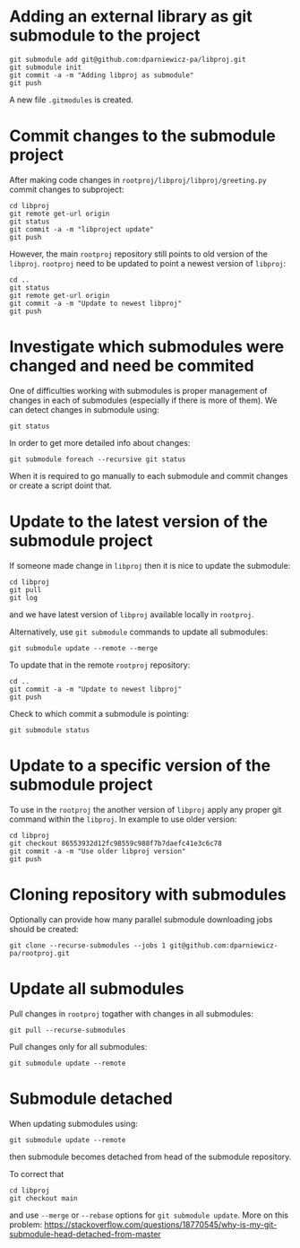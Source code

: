 # Adding an external library as git submodule to the project

```
git submodule add git@github.com:dparniewicz-pa/libproj.git
git submodule init
git commit -a -m "Adding libproj as submodule"
git push
```
A new file `.gitmodules` is created.

# Commit changes to the submodule project
After making code changes in `rootproj/libproj/libproj/greeting.py`
commit changes to subproject:
```
cd libproj
git remote get-url origin
git status
git commit -a -m "libproject update"
git push
```
However, the main `rootproj` repository still points to old version of the `libproj`. 
`rootproj` need to be updated to point a newest version of `libproj`:
```
cd ..
git status
git remote get-url origin
git commit -a -m "Update to newest libproj"
git push
```

# Investigate which submodules were changed and need be commited

One of difficulties working with submodules is proper management of changes in each of submodules (especially if there is more of them).
We can detect changes in submodule using: 
```
git status
```
In order to get more detailed info about changes:
```
git submodule foreach --recursive git status
```
When it is required to go manually to each submodule and commit changes or create a script doint that.

# Update to the latest version of the submodule project

If someone made change in `libproj` then it is nice to update the submodule:
```
cd libproj
git pull
git log
```
and we have latest version of `libproj` available locally in `rootproj`.

Alternatively, use `git submodule` commands to update all submodules:
```
git submodule update --remote --merge
```

To update that in the remote `rootproj` repository: 
```
cd ..
git commit -a -m "Update to newest libproj"
git push
```

Check to which commit a submodule is pointing:
```
git submodule status
```

# Update to a specific version of the submodule project
To use in the `rootproj` the another version of `libproj` apply any proper git command within the `libproj`.
In example to use older version:
```
cd libproj
git checkout 86553932d12fc98559c988f7b7daefc41e3c6c78
git commit -a -m "Use older libproj version"
git push
```

# Cloning repository with submodules
Optionally can provide how many parallel submodule downloading jobs should be created:
```
git clone --recurse-submodules --jobs 1 git@github.com:dparniewicz-pa/rootproj.git
```

# Update all submodules

Pull changes in `rootproj` togather with changes in all submodules:
```
git pull --recurse-submodules
```
Pull changes only for all submodules:
```
git submodule update --remote
```

# Submodule detached

When updating submodules using:
```
git submodule update --remote
```
then submodule becomes detached from head of the submodule repository.

To correct that
```
cd libproj
git checkout main
```
and use `--merge` or `--rebase` options for `git submodule update`.
More on this problem:
https://stackoverflow.com/questions/18770545/why-is-my-git-submodule-head-detached-from-master
